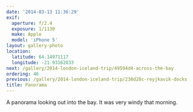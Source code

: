 ```yaml
---
date: '2014-03-13 11:36:29'
exif:
  aperture: f/2.4
  exposure: 1/1130
  make: Apple
  model: 'iPhone 5'
layout: gallery-photo
location:
  latitude: 64.14971117
  longitude: -21.93162833
next: /gallery/2014-london-iceland-trip/49594d4-across-the-bay
ordering: 46
previous: /gallery/2014-london-iceland-trip/238d28c-reyjkavik-docks
title: Panorama
---
```


A panorama looking out into the bay. It was very windy that morning.

